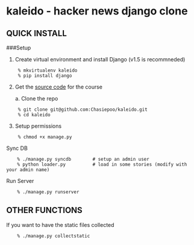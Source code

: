 kaleido - hacker news django clone
==================================

QUICK INSTALL
-------------

###Setup

1. Create virtual environment and install Django (v1.5 is recommneded)

		% mkvirtualenv kaleido
		% pip install django

2. Get the [source code][source] for the course
	
	a. Clone the repo

		% git clone git@github.com:Chasiepoo/kaleido.git
		% cd kaleido

3. Setup permissions

		% chmod +x manage.py

Sync DB

		% ./manage.py syncdb 		# setup an admin user
		% python loader.py 			# load in some stories (modify with your admin name)

Run Server

		% ./manage.py runserver

OTHER FUNCTIONS
---------------

If you want to have the static files collected

		% ./manage.py collectstatic

[source]: https://github.com/chasiepoo/kaleido/archive/master.zip